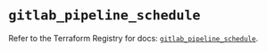# `gitlab_pipeline_schedule`

Refer to the Terraform Registry for docs: [`gitlab_pipeline_schedule`](https://registry.terraform.io/providers/gitlabhq/gitlab/16.9.1/docs/resources/pipeline_schedule).
